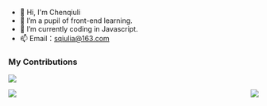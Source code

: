<!-- ### Hi there 👋 -->

<!--
**chenqiuli/chenqiuli** is a ✨ _special_ ✨ repository because its `README.md` (this file) appears on your GitHub profile.

Here are some ideas to get you started:

- 🔭 I’m currently working on ...
- 🌱 I’m currently learning ...
- 👯 I’m looking to collaborate on ...
- 🤔 I’m looking for help with ...
- 💬 Ask me about ...
- 📫 How to reach me: ...
- 😄 Pronouns: ...
- ⚡ Fun fact: ...
-->

- 👋 Hi, I'm Chenqiuli
- 🌱 I’m a pupil of front-end learning.
- 🤔 I’m currently coding in Javascript.
- 📫 Email：sqiulia@163.com

### My Contributions

![](https://raw.githubusercontent.com/thinkingthigh/thinkingthigh/main/assets/github-contribution-grid-snake.svg)

<img align="left" src="https://github-readme-stats.vercel.app/api?username=ThinkingThigh&show_icons=true&hide_border=true">
<img align="right" src="https://github-readme-stats.vercel.app/api/top-langs/?username=ThinkingThigh&hide_border=true">
